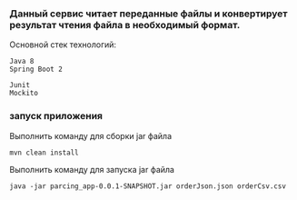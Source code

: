 <h3>Данный сервис читает переданные файлы и конвертирует результат чтения файла в необходимый формат.</h3>
 
Основной стек технологий:
    
    Java 8
    Spring Boot 2
    
    Junit
    Mockito

### запуск приложения
Выполнить команду для сборки jar файла

    mvn clean install
Выполнить команду для запуска jar файла

    java -jar parcing_app-0.0.1-SNAPSHOT.jar orderJson.json orderCsv.csv
          
